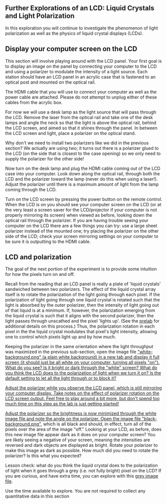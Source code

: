 ## Further Explorations of an LCD: Liquid Crystals and Light Polarization

In this exploration you will continue to investigate the phenomenon of light polarization as well as the physics of liquid crystal displays (LCDs). 


## Display your computer screen on the LCD

This section will involve playing around with the LCD panel. Your first goal is to display an image on the panel by connecting your computer to the LCD and using a polarizer to modulate the intensity of a light source. Each station should have an LCD panel in an acrylic case that is fastened to an optical post and mounted on the optical rail.

 The HDMI cable that you will use to connect your computer as well as the power cable are attached. Please do not attempt to unplug either of these cables from the acrylic box.

For now we will use a desk lamp as the light source that will pass through the LCD. Remove the laser from the optical rail and take one of the desk lamps and angle the neck so that the light is above the optical rail, behind the LCD screen, and aimed so that it shines through the panel. In between the LCD screen and light, place a polarizer on the optical stand.

Why don't we need to install two polarizers like we did in the previous section? We actually are using two; it turns out there is a polarizer glued to the LCD (on the side that is closest to the case opening) so we only need to supply the polarizer for the other side!

Now turn on the desk lamp and plug the HDMI cable coming out of the LCD case into your computer. Look down along the optical rail, through both the LCD and the polarizer toward the lamp (never do this when using a laser!). Adjust the polarizer until there is a maximum amount of light from the lamp coming through the LCD.

Turn on the LCD screen by pressing the power button on the remote control. When the LCD is on you should see your computer screen on the LCD (or at the very least a screen saver for the LCD/projector if your computer is not properly mirroring its screen) when viewed as before, looking down the optical rail through the polarizer. If you are having trouble seeing your computer on the LCD there are a few things you can try: use a large sheet polarizer instead of the mounted one; try placing the polarizer on the other side of the LCD; check your screen mirroring settings on your computer to be sure it is outputting to the HDMI cable.

## LCD and polarization

The goal of the next portion of the experiment is to provide some intuition for how the pixels turn on and off.

Recall from the reading that an LCD panel is really a plate of 'liquid crystals' sandwiched between two polarizers. The effect of the liquid crystal array itself is to rotate the polarization of the light going through each pixel. If the polarization of light going through one liquid crystal is rotated such that the light is absorbed by the outer polarizer, then the intensity of light going out of that liquid is at a minimum. If, however, the polarization emerging from the liquid crystal is such that it aligns with the second polarizer, then the light passes through unscathed and the pixel 'lights up'. (See the <a href="http://www.physics.hmc.edu/~physics50/wp/index.php/module-3-week-2-prelab/">prelab</a> for additional details on this process.) Thus, the polarization rotation in each pixel in the the liquid crystal modulates that pixel's light intensity, allowing one to control which pixels light up and by how much.

Keeping the polarizer in the same orientation where the light throughput was maximized in the previous sub-section, open the image file <a href="https://www.physics.hmc.edu/~physics50/wp/wp-content/uploads/2018/10/white-background.png" target="_blank" rel="noopener noreferrer">"white-background.png" (a plain white background) in a new tab and display it full screen (it should just be all white on your computer, turning all pixels "on"). What do you see? Is it bright or dark through the "white" screen? What do you think the LCD does to the polarization of light when we turn it on? Is the default setting to let all the light through or to block it?

Adjust the polarizer while you observe the LCD panel, which is still mirroring your computer display. Take notes on the effect of polarizer rotation on the LCD screen output. Feel free to play around a bit more, but don't spend too much time on this step as the lab is just getting started!

Adjust the polarizer so the brightness is now minimized through the white image file and note the angle on the polarizer. Open the image file <a href="https://www.physics.hmc.edu/~physics50/wp/wp-content/uploads/2018/10/black-background.png" target="_blank" rel="noopener noreferrer">"black-background.png"</a>, which is all black and should, in effect, turn all of the pixels over the area of the image "off." Looking at your LCD, as before, does this new image file appear dark as it does on your computer screen? You are likely seeing a negative of your screen, meaning the intensities are reversed and dark objects are displayed as bright. Rotate your polarizer to make this image as dark as possible. How much did you need to rotate the polarizer? Is this what you expected?

Lesson check: what do you think the liquid crystal does to the polarization of light when it goes through a grey (i.e. not fully bright) pixel on the LCD? If you are curious, and have extra time, you can explore with this <a href="https://www.physics.hmc.edu/~physics50/wp/wp-content/uploads/2018/10/grey-background.png">grey image file</a>.

Use the time available to explore. You are not required to collect any quantitative data in this section